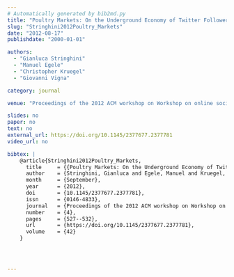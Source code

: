 ```yaml
---
# Automatically generated by bib2md.py
title: "Poultry Markets: On the Underground Economy of Twitter Followers"
slug: "Stringhini2012Poultry_Markets"
date: "2012-08-17"
publishdate: "2000-01-01"

authors:
  - "Gianluca Stringhini"
  - "Manuel Egele"
  - "Christopher Kruegel"
  - "Giovanni Vigna"

category: journal

venue: "Proceedings of the 2012 ACM workshop on Workshop on online social networks (Volume 42, Issue 4)"

slides: no
paper: no
text: no
external_url: https://doi.org/10.1145/2377677.2377781
video_url: no

bibtex: |
    @article{Stringhini2012Poultry_Markets,
      title     = {{Poultry Markets: On the Underground Economy of Twitter Followers}},
      author    = {Stringhini, Gianluca and Egele, Manuel and Kruegel, Christopher and Vigna, Giovanni},
      month     = {September},
      year      = {2012},
      doi       = {10.1145/2377677.2377781},
      issn      = {0146-4833},
      journal   = {Proceedings of the 2012 ACM workshop on Workshop on online social networks},
      number    = {4},
      pages     = {527--532},
      url       = {https://doi.org/10.1145/2377677.2377781},
      volume    = {42}
    }




---
```



